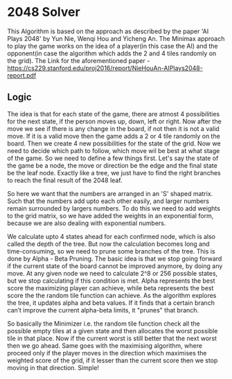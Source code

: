 # 2048 Solver
This Algorithm is based on the approach as described by the paper 'AI Plays 2048' by Yun Nie, Wenqi Hou and Yicheng An. The Minimax approach to play the game works on the idea of a player(in this case the AI) and the opponent(in case the algorithm which adds the 2 and 4 tiles randomly on the grid).
The Link for the aforementioned paper - https://cs229.stanford.edu/proj2016/report/NieHouAn-AIPlays2048-report.pdf

## Logic
The idea is that for each state of the game, there are atmost 4 possibilities for the next state, if the person moves up, down, left or right. Now after the move we see if there is any change in the board, if not then it is not a valid move. If it is a valid move then the game adds a 2 or 4 tile randomly on the board. Then we create 4 new possibilities for the state of the grid. Now we need to decide which path to follow, which move wil be best at what stage of the game. So we need to define a few things first. Let's say the state of the game be a node, the move or direction be the edge and the final state be the leaf node. Exactly like a tree, we just have to find the right branches to reach the final result of the 2048 leaf. 

So here we want that the numbers are arranged in an 'S' shaped matrix. Such that the numbers add upto each other easily, and larger numbers remain surrounded by largers numbers. To do this we need to add weights to the grid matrix, so we have added the weights in an exponential form, because we are also dealing with exponential numbers. 


We calculate upto 4 states ahead for each confirmed node, which is also called the depth of the tree. But now the calculation becomes long and time-consuming, so we need to prune some branches of the tree. This is done by Alpha - Beta Pruning. The basic idea is that we stop going forward if the current state of the board cannot be improved anymore, by doing any move. At any given node we need to calculate 2^8 or 256 possible states, but we stop calculating if this condition is met. Alpha represents the best score the maximizing player can achieve, while beta represents the best score the the random tile function can achieve. As the algorithm explores the tree, it updates alpha and beta values. If it finds that a certain branch can’t improve the current alpha-beta limits, it "prunes" that branch.

So basically the Minimizer i.e. the random tile function check all the possible empty tiles at a given state and then allocates the worst possible tile in that place. Now if the current worst is still better that the next worst then we go ahead. Same goes with the maximising algorithm, where proceed only if the player moves in the direction which maximises the weighted score of the grid, if it lesser than the current score then we stop moving in that direction. Simple!
